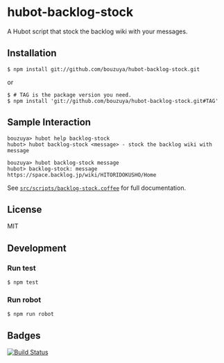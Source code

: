 # hubot-backlog-stock

A Hubot script that stock the backlog wiki with your messages.

## Installation

    $ npm install git://github.com/bouzuya/hubot-backlog-stock.git

or

    $ # TAG is the package version you need.
    $ npm install 'git://github.com/bouzuya/hubot-backlog-stock.git#TAG'

## Sample Interaction

    bouzuya> hubot help backlog-stock
    hubot> hubot backlog-stock <message> - stock the backlog wiki with message

    bouzuya> hubot backlog-stock message
    hubot> backlog-stock: message
    https://space.backlog.jp/wiki/HITORIDOKUSHO/Home

See [`src/scripts/backlog-stock.coffee`](src/scripts/backlog-stock.coffee) for full documentation.

## License

MIT

## Development

### Run test

    $ npm test

### Run robot

    $ npm run robot


## Badges

[![Build Status][travis-status]][travis]

[travis]: https://travis-ci.org/bouzuya/hubot-backlog-stock
[travis-status]: https://travis-ci.org/bouzuya/hubot-backlog-stock.svg?branch=master
